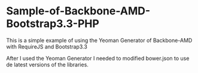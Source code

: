 Sample-of-Backbone-AMD-Bootstrap3.3-PHP
=======================================
This is a simple example of using the Yeoman Generator of Backbone-AMD with RequireJS and Bootstrap3.3

After I used the Yeoman Generator I needed to modified bower.json to use de latest versions of the libraries.
